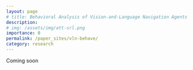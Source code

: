 ```yaml
---
layout: page
# title: Behavioral Analysis of Vision-and-Language Navigation Agents
description: 
# img: /assets/img/att-srl.png
importance: 0 
permalink: /paper_sites/vln-behave/
category: research
---
```

Coming soon